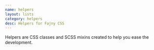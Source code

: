 ```yaml
---
name: helpers
layout: lists
category: helpers
desc: Helpers for Fajny CSS
---
```


Helpers are CSS classes and SCSS mixins created to help you ease the development.